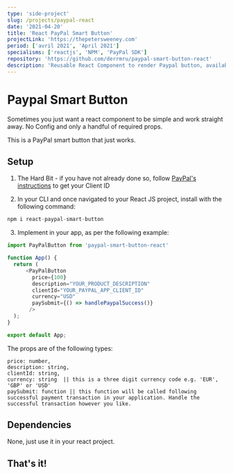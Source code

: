 ```yaml
---
type: 'side-project'
slug: /projects/paypal-react
date: '2021-04-20'
title: 'React PayPal Smart Button'
projectLink: 'https://thepetersweeney.com'
period: ['avril 2021', 'April 2021']
specialisms: ['reactjs', 'NPM', 'PayPal SDK']
repository: 'https://github.com/derrmru/paypal-smart-button-react'
description: 'Reusable React Component to render Paypal button, available via NPM.'
---
```


# Paypal Smart Button

Sometimes you just want a react component to be simple and work straight away. No Config and only a handful of required props.

This is a PayPal smart button that just works.

## Setup

1. The Hard Bit - if you have not already done so, follow [PayPal's instructions](https://developer.paypal.com/docs/checkout/integrate/?_ga=2.152185595.332577341.1618841693-1038715808.1617958209) to get your Client ID

2. In your CLI and once navigated to your React JS project, install with the following command:

```javascript
npm i react-paypal-smart-button
```

3. Implement in your app, as per the following example:

```javascript
import PayPalButton from 'paypal-smart-button-react'

function App() {
  return (
      <PayPalButton 
        price={100}
        description="YOUR_PRODUCT_DESCRIPTION"
        clientId="YOUR_PAYPAL_APP_CLIENT_ID"
        currency="USD"
        paySubmit={() => handlePaypalSuccess()}
       />
  );
}

export default App;
```

The props are of the following types:

```
price: number,
description: string,
clientId: string,
currency: string  || this is a three digit currency code e.g. 'EUR', 'GBP' or 'USD'
paySubmit: function || this function will be called following successful payment transaction in your application. Handle the successful transaction however you like.
```

## Dependencies

None, just use it in your react project.

## That's it!

